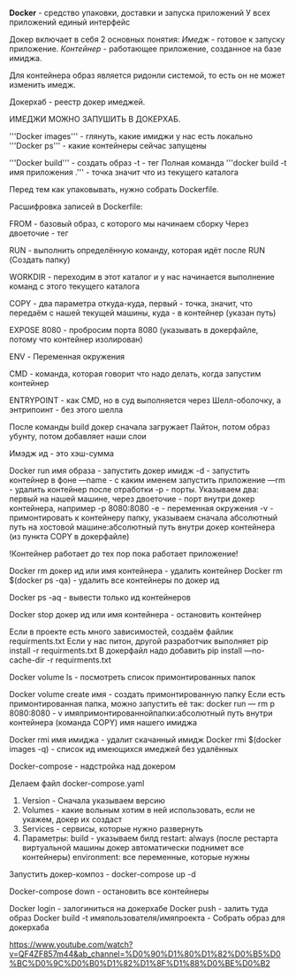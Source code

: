 **Docker** - средство упаковки, доставки и запуска приложений
У всех приложений единый интерфейс

Докер включает в себя 2 основных понятия:
*Имедж* - готовое к запуску приложение.
*Контейнер* - работающее приложение, созданное на базе имиджа.

Для контейнера образ является  ридонли системой, то есть он не может изменить имедж.

Докерхаб - реестр докер имеджей.

ИМЕДЖИ МОЖНО ЗАПУШИТЬ В ДОКЕРХАБ.

'''Docker images''' - глянуть, какие имиджи у нас есть локально
'''Docker ps''' - какие контейнеры сейчас запущены

'''Docker build''' - создать образ
-t - тег
Полная команда '''docker build -t имя приложения .''' - точка значит что из текущего каталога

Перед тем как упаковывать, нужно собрать Dockerfile.

Расшифровка записей в Dockerfile:

FROM - базовый образ, с которого мы начинаем сборку
Через двоеточие - тег

RUN - выполнить определённую команду, которая идёт после RUN
(Создать папку)

WORKDIR - переходим в этот каталог  и у нас начинается выполнение команд с этого текущего каталога

COPY - два параметра откуда-куда, первый - точка, значит, что передаём с нашей текущей машины, куда - в контейнер (указан путь)

EXPOSE 8080 - пробросим порта 8080 (указывать в докерфайле, потому что контейнер изолирован)

ENV - Переменная окружения

CMD - команда, которая говорит что надо делать, когда запустим контейнер

ENTRYPOINT - как CMD, но в суд выполняется через Шелл-оболочку, а энтрипоинт - без этого шелла

После команды build докер сначала загружает Пайтон, потом образ убунту, потом добавляет наши слои

Имэдж ид - это хэш-сумма

Docker run имя образа - запустить докер имидж
-d - запустить контейнер в фоне
—name -  с каким именем запустить приложение
—rm - удалить контейнер после отработки
-p - порты. Указываем два: первый на нашей машине, через двоеточие - порт внутри докер контейнера, например -p 8080:8080
-e - переменная окружения
-v - примонтировать к контейнеру папку, указываем сначала абсолютный путь на хостовой машине:абсолютный путь внутри докер контейнера (из пункта COPY в докерфайле)

!Контейнер работает до тех пор пока работает приложение!

Docker rm докер ид или имя контейнера - удалить контейнер
Docker rm $(docker ps -qa) - удалить все контейнеры по докер ид

Docker ps -aq - вывести только ид контейнеров

Docker stop докер ид или имя контейнера - остановить контейнер

Если в проекте есть много зависимостей, создаём файлик requirments.txt
Если у нас питон, другой разработчик выполняет pip install -r requirments.txt
В докерфайл надо добавить 
pip install —no-cache-dir -r requirments.txt

Docker volume ls - посмотреть список примонтированных папок

Docker volume create имя - создать примонтированную папку
Если есть примонтированная папка, можно запустить её так:
docker run — rm  p 8080:8080 - v имяпримонтированнойпапки:абсолютный путь внутри контейнера (команда COPY) имя нашего имиджа

Docker rmi имя имиджа - удалит скачанный имидж
Docker rmi $(docker images -q) - список ид имеющихся имеджей без удалённых

Docker-compose - надстройка над докером

Делаем файл docker-compose.yaml
1. Version - Сначала указываем версию
2. Volumes - какие вольным хотим в ней использовать, если не укажем, докер их создаст
3. Services - сервисы, которые нужно развернуть 
4. Параметры:
    build - указываем билд
    restart: always (после рестарта виртуальной машины докер автоматически поднимет все контейнеры)
    environment: все переменные, которые нужны

Запустить докер-композ - docker-compose up -d

Docker-compose down - остановить все контейнеры

Docker login - залогиниться на докерхабе
Docker push - залить туда образ
Docker build -t имяпользователя/имяпроекта - Собрать образ для докерхаба

https://www.youtube.com/watch?v=QF4ZF857m44&ab_channel=%D0%90%D1%80%D1%82%D0%B5%D0%BC%D0%9C%D0%B0%D1%82%D1%8F%D1%88%D0%BE%D0%B2




